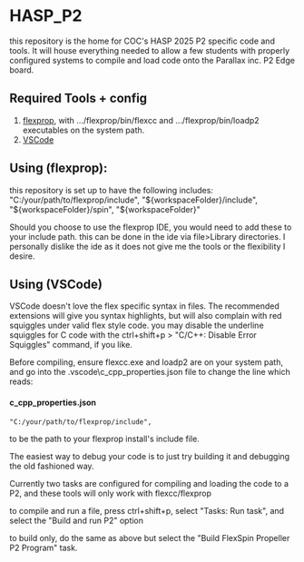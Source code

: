 # HASP_P2

this repository is the home for COC's HASP 2025 P2 specific code and tools. It will house everything needed to allow a few students with properly configured systems to compile and load code onto the Parallax inc. P2 Edge board.

## Required Tools + config

1) [flexprop](https://github.com/totalspectrum/flexprop/releases), with .../flexprop/bin/flexcc and .../flexprop/bin/loadp2 executables on the system path.
2) [VSCode](https://code.visualstudio.com/download)


## Using (flexprop):
this repository is set up to have the following includes:
                "C:/your/path/to/flexprop/include",
                "${workspaceFolder}/include",
                "${workspaceFolder}/spin",
                "${workspaceFolder}"

Should you choose to use the flexprop IDE, you would need to add these to your include path. this can be done in the ide via file>Library directories. I personally dislike the ide as it does not give me the tools or the flexibility I desire.

## Using (VSCode)
VSCode doesn't love the flex specific syntax in files. The recommended extensions will give you syntax highlights, but will also complain with red squiggles under valid flex style code. you may disable the underline squiggles for C code with the ctrl+shift+p > "C/C++: Disable Error Squiggles" command, if you like.

Before compiling, ensure flexcc.exe and loadp2 are on your system path, and go into the .vscode\c_cpp_properties.json file to change the line which reads:

#### c_cpp_properties.json
```
"C:/your/path/to/flexprop/include", 
```

to be the path to your flexprop install's include file.

The easiest way to debug your code is to just try building it and debugging the old fashioned way.

Currently two tasks are configured for compiling and loading the code to a P2, and these tools will only work with flexcc/flexprop

to compile and run a file, press ctrl+shift+p, select "Tasks: Run task", and select the "Build and run P2" option

to build only, do the same as above but select the "Build FlexSpin Propeller P2 Program" task.